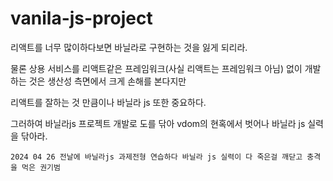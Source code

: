# vanila-js-project

리액트를 너무 많이하다보면 바닐라로 구현하는 것을 잃게 되리라.

물론 상용 서비스를 리액트같은 프레임워크(사실 리액트는 프레임워크 아님) 없이 개발 하는 것은 생산성 측면에서 크게 손해를 본다지만

리액트를 잘하는 것 만큼이나 바닐라 js 또한 중요하다.

그러하여 바닐라js 프로젝트 개발로 도를 닦아 vdom의 현혹에서 벗어나 바닐라 js 실력을 닦아라.

`2024 04 26 전날에 바닐라js 과제전형 연습하다 바닐라 js 실력이 다 죽은걸 깨닫고 충격을 먹은 권기범`
